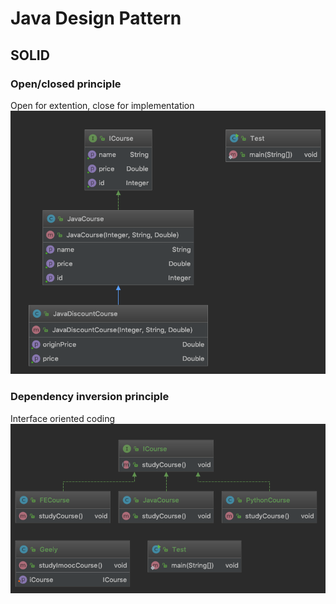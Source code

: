 # Java Design Pattern
## SOLID
### Open/closed principle
Open for extention, close for implementation
![](https://github.com/yuhaolu1994/java-design-pattern-practice/blob/master/src/main/resources/art/open-close.png)
### Dependency inversion principle
Interface oriented coding
![](https://github.com/yuhaolu1994/java-design-pattern-practice/blob/master/src/main/resources/art/dependency-inversion.png)
